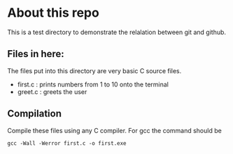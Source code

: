 # About this repo
This is a test directory to demonstrate the relalation between git and github. 

## Files in here:
The files put into this directory are very basic C source files.
- first.c : prints numbers  from 1 to 10 onto the terminal
- greet.c : greets the user

## Compilation
Compile these files using any C compiler. For gcc the command should be 
```shell
gcc -Wall -Werror first.c -o first.exe 
```

